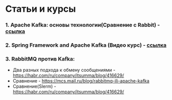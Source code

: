 # Статьи и курсы

### 1. Apache Kafka: основы технологии(Сравнение с Rabbit) - [ссылка](https://habr.com/ru/company/southbridge/blog/550934/)
### 2. Spring Framework and Apache Kafka (Видео курс) - [ссылка](https://www.youtube.com/watch?v=g5hkBP4cMRM&list=PLa7VYi0yPIH1Su3nVNuRePh2Gdw6_UujU)
### 3. RabbitMQ против Kafka:  
- Два разных подхода к обмену сообщениями - https://habr.com/ru/company/itsumma/blog/416629/ 
- Сравнение - https://mcs.mail.ru/blog/rabbitmq-ili-apache-kafka 
- Сравнение(Slerm) - https://habr.com/ru/company/itsumma/blog/416629/ 